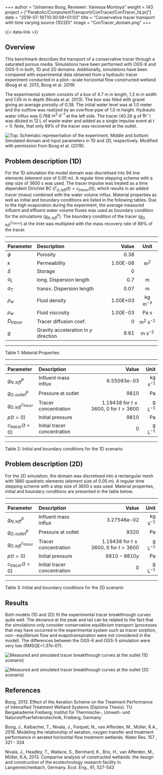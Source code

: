 +++
author = "Johannes Boog, Reviewer: Vanessa Montoya"
weight = 143
project = ["Parabolic/ComponentTransport/ConTracer/ConTracer_1d.prj"]
date = "2019-07-18T10:30:09+01:00"
title = "Conservative tracer transport with time varying source (1D/2D)"
image = "ConTracer_domain.png"
+++

{{< data-link >}}

## Overview

This benchmark describes the transport of a conservative tracer through a saturated porous media. Simulations have been performed with OGS-6 and OGS-5 in both, 1D and 2D domains.
Additionally, simulations have been compared with experimental data obtained from a hydraulic tracer experiment conducted in a pilot--scale horizontal flow constructed wetland (Boog et al. 2013, Boog et al. 2019)

The experimental system consists of a box of 4.7 m in length, 1.2 m in width and 1.05 m in depth (Nivala et al. 2013).
The box was filled with gravel giving an average porosity of 0.38. The initial water level was at 1.0 meter and the outflow was realized by an overflow pipe of 1.0 m height.
Hydraulic water influx was 0.768 $\textrm{m}^3~\textrm{d}^{-1}$ at the left side.
The tracer (40.26 g of $\textrm{Br}^-$) was diluted in 12 L of waste water and added as a single impulse event at $t=0$.
Note, that only 89\% of the tracer was recovered at the outlet.

![Top: Schematic representation of the experiment. Middle and bottom: Simulated domain and input parameters in 1D and 2D, respectively. Modified with permission from Boog et al. (2019).](ConTracer_domain.png)

## Problem description (1D)

For the 1D simulation the model domain was discretised into 94 line elements (element size of 0.05 m).
A regular time stepping scheme with a step size of 3600 s was used.
The tracer impulse was treated as a time dependent Dirichlet BC ($\Gamma_{D, left} (t)= c_{tracer}(t)$), which results in an added tracer (mass) combined with the water volume influx.
Material properties as well as initial and boundary conditions are listed in the following tables.
Due to the high evaporation during the experiment, the average measured influent and effluent water volume fluxes was used as boundary condition for the simulations ($g_{N,left}^p$).
The boundary condition of the tracer ($g_{D,left}^{c_{tracer}}$) at the inlet was multiplied with the mass recovery rate of 89% of the tracer.

<!-- vale off -->

---------------------- ---------- ----------- ------------

|Parameter | Description | Value | Unit  |
|:-------  | :-------- |-----:|:------:|
|$\phi$     | Porosity   | 0.38  |  |
|$\kappa$   | Permeability | 1.00E-08 | $\textrm{m}^2$ |
|$S$       | Storage     | 0     |  |
|$a_L$     | long. Dispersion length | 0.7   | m |
|$a_T$     | transv. Dispersion length | 0.07  | m |
|$\rho_w$   | Fluid density | 1.00E+03 | $\textrm{kg m}^{-3}$ |
|$\mu_w$    | Fluid viscosity | 1.00E-03 | Pa s |
|$D_{tracer}$ | Tracer diffusion coef. | 0  | $\textrm{m}^2~\textrm{s}^{-1}$ |
|$g$       | Gravity acceleration in $y$ direction | 9.81 | $\textrm{m s}^{-2}$ |

---------------------- ---------- ----------- ------------

Table 1: Material Properties

---------------------- ---------- ----------- ------------

| Parameter | Description | Value | Unit  |
|:--------- |:----------  | -----:|------:|
|$g_{N,left}^p$ | Influent mass influx | 6.55093e-03 | $\textrm{kg s}^{-1}$ |
|$g_{D,outlet}^p$ | Pressure at outlet | 9810 | Pa |
|$g_{D,left}^{c_{tracer}}$ | Tracer concentration | $1.19438~\textrm{for}~t\leq 3600,~0~\textrm{for}~t>3600$ | $\textrm{g L}^{-1}$|
|$p(t=0)$   | Initial pressure | 9810  | Pa |
|$c_{tracer}(t=0)$ | Initial tracer concentration | 0  | $\textrm{g L}^{-1}$ |

---------------------- ---------- ----------- ------------

Table 2: Initial and boundary conditions for the 1D scenario

<!-- vale on -->

## Problem description (2D)

For the 2D simulation, the domain was discretised into a rectangular mesh with 1880 quadratic elements (element size of 0.05 m).
A regular time stepping scheme with a step size of 3600 s was used.
Material properties, initial and boundary conditions are presented in the table below.

---------------------- ---------- ----------- ------------

| Parameter | Description | Value | Unit  |
|:--------- | :---------- | -----:| -----:|
| $g_{N,left}^p$ | Influent mass influx | 3.27546e-02 | $\textrm{kg s}^{-1}$ |
| $g_{D,outlet}^p$ | Pressure at outlet | 9320 | Pa |
| $g_{D,left}^{c_{tracer}}$ | Tracer concentration | $1.19438~\textrm{for}~t\leq 3600,~0~\textrm{for}~t>3600$ | $\textrm{g L}^{-1}$ |
| $p(t=0)$  | Initial pressure | $9810-9810y$ | Pa |
| $c_{tracer}(t=0)$ | Initial tracer concentration | 0  | $\textrm{g L}^{-1}$ |

---------------------- ---------- ----------- ------------

Table 3: Initial and boundary conditions for the 2D scenario

## Results

Both models (1D and 2D) fit the experimental tracer breakthrough curves quite well.
The deviance at the peak and tail can be related to the fact that the simulations only consider conservative equilibrium transport (processes that may have occurred in the experimental system such as tracer sorption, non--equilibrium flow and evapotranspiration were not considered in the model).
The differences between the OGS-6 and OGS-5 simulation were very low (RMSQE$=$1.37e-07).

![Measured and simulated tracer breakthrough curves at the outlet (1D scenario)](ConTracer1d_results.png)

![Measured and simulated tracer breakthrough curves at the outlet (2D scenario)](ConTracer2d_results.png)

## References

<!-- vale off -->

Boog, 2013. Effect of the Aeration Scheme on the Treatment Performance of Intensified Treatment Wetland Systems (Diploma Thesis). TU Bergakademie Freiberg; Institut für Thermische-, Umwelt- und Naturstoffverfahrenstechnik, Freiberg, Germany

Boog, J., Kalbacher, T., Nivala, J., Forquet, N., van Afferden, M., Müller, R.A., 2019. Modeling the relationship of aeration, oxygen transfer and treatment performance in aerated horizontal flow treatment wetlands. Water Res. 157 , 321 - 334

Nivala, J., Headley, T., Wallace, S., Bernhard, K., Brix, H., van Afferden, M., Müller, R.A, 2013. Comparive analysis of constructed wetlands: the design and construction of the ecotechnology research facility in Langenreichenbach, Germany. Ecol. Eng., 61, 527-543
